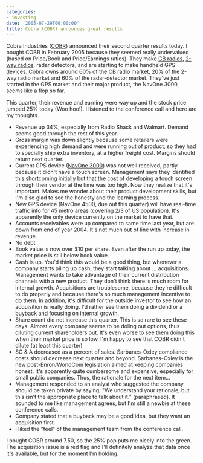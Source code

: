 ```yaml
---
categories:
- investing
date: '2005-07-29T00:00:00'
title: Cobra (COBR) announces great results
---
```



Cobra Industries ([COBR](http://finance.yahoo.com/q?s=COBR)) announced their second quarter results today. I bought COBR in February 2005 because they seemed really undervalued (based on Price/Book and Price/Earnings ratios). They make [CB radios](http://en.wikipedia.org/wiki/Citizens_Band), [2-way radios](http://en.wikipedia.org/wiki/Two_way_radio), radar detectors, and are starting to make handheld GPS devices. Cobra owns around 60% of the CB radio market, 20% of the 2-way radio market and 60% of the radar-detector market. They've just started in the GPS market and their major product, the NavOne 3000, seems like a flop so far.

This quarter, their revenue and earning were way up and the stock price jumped 25% today (Woo hoo!). I listened to the conference call and here are my thoughts.

- Revenue up 34%, especially from Radio Shack and Walmart. Demand seems good through the rest of this year.
- Gross margin was down slightly because some retailers were experiencing high demand and were running out of product, so they had to specially ship extra inventory, at a higher freight cost. Margins should return next quarter.
- Current GPS device ([NavOne 3000](http://www.cobraelectronics.com/navone/index.php)) was not well received, partly because it didn't have a touch screen. Management says they identified this shortcoming initially but that the cost of developing a touch screen through their vendor at the time was too high. Now they realize that it's important. Makes me wonder about their product development skills, but I'm also glad to see the honesty and the learning process.
- New GPS device (NavOne 4500, due out this quarter) will have real-time traffic info for 45 metro areas (covering 2/3 of US population). It's apparently the only device currently on the market to have that.
- Accounts receivables were up compared to same time last year, but are down from end of year 2004. It's not much out of line with increase in revenue.
- No debt
- Book value is now over $10 per share. Even after the run up today, the market price is still below book value.
- Cash is up. You'd think this would be a good thing, but whenever a company starts piling up cash, they start talking about ... acquisitions. Management wants to take advantage of their current distribution channels with a new product. They don't think there is much room for internal growth. Acquisitions are troublesome, because they're difficult to do properly and because there's so much management incentive to do them. In addition, it's difficult for the outside investor to see how an acquisition is really doing. I'd rather see them doing a dividend or a buyback and focusing on internal growth.
- Share count did not increase this quarter. This is so rare to see these days. Almost every company seems to be doling out options, thus diluting current shareholders out. It's even worse to see them doing this when their market price is so low. I'm happy to see that COBR didn't dilute (at least this quarter)
- SG &amp; A decreased as a percent of sales. Sarbanes-Oxley compliance costs should decrease next quarter and beyond. Sarbanes-Oxley is the new post-Enron/WorldCom legislation aimed at keeping companies honest. It's apparently quite cumbersome and expensive, especially for small public companies. Thus, the rationale for the next item...
- Management responded to an analyst who suggested the company should be taken private by saying, "We understand your rationale, but this isn't the appropriate place to talk about it." (paraphrased). It sounded to me like management agrees, but I'm still a newbie at these conference calls.
- Company stated that a buyback may be a good idea, but they want an acquisition first.
- I liked the "feel" of the management team from the conference call. 

I bought COBR around 7.50, so the 25% pop puts me nicely into the green. The acquisition issue is a red flag and I'll definitely analyze that data once it's available, but for the moment I'm holding.
